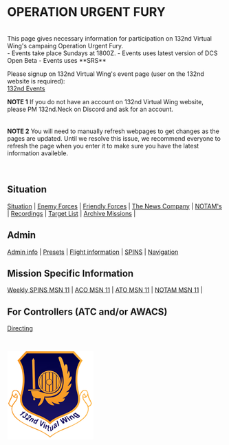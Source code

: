 # OPERATION URGENT FURY

<br>
This page gives necessary information for participation on 132nd Virtual Wing's campaing Operation Urgent Fury. <br>
- Events take place Sundays at 1800Z. 
- Events uses latest version of DCS Open Beta  
- Events uses  **SRS**
<br>




Please signup on 132nd Virtual Wing's event page (user on the 132nd website is required): <br>
[132nd Events](http://www.132virtualwing.org/index.php/page/events)

**NOTE 1** If you do not have an account on 132nd Virtual Wing website, please PM 132nd.Neck on Discord and ask for an account. 
<br>
<br>
<br>
**NOTE 2** You will need to manually refresh webpages to get changes as the pages are updated. Until we resolve this issue, we recommend everyone to refresh the page when you enter it to make sure you have the latest information availeble.
<br>
<br>
<br>

## Situation
[Situation](/Docs/Situation.md) |  [Enemy Forces](/OPUF-Brief/Docs/Enemy/Enemy.html)  |  [Friendly Forces](/Docs/Friendlies.md) | [The News Company](/OPUF-Brief/Docs/News/News_company.html) |  [NOTAM's](/OPUF-Brief/Docs/NOTAM/NOTAM.html) | 
[Recordings](/OPUF-Brief/Docs/Movies.html) | [Target List](/OPUF-Brief/Docs/TARGET/Target_list.html) | [Archive Missions](/OPUF-Brief/Docs/Archive.html) |  




## Admin
[Admin info](/OPUF-Brief/Docs/Admin/Admin.html) | [Presets](/Docs/Presets.md)  | [Flight information](/Docs/Flights.md) | [SPINS](/Docs/SPINS.md) | [Navigation](/Docs/Navigation.md)



## Mission Specific Information <br>
[Weekly SPINS MSN 11](/OPUF-Brief/Docs/SPINS_10.html) | [ACO MSN 11](/OPUF-Brief/Docs/ACO/ACO_10.html) | [ATO MSN 11](/OPUF-Brief/Docs/ATO/ATO_11.html) | [NOTAM MSN 11](/OPUF-Brief/Docs/NOTAM/NOTAM_10.html) | 


## For Controllers (ATC and/or AWACS)
[Directing](/OPUF-Brief/Docs/Directing/directing.html)
<br>




<br>




![132nd Logo](/Images/132ndLogosmall.png)

